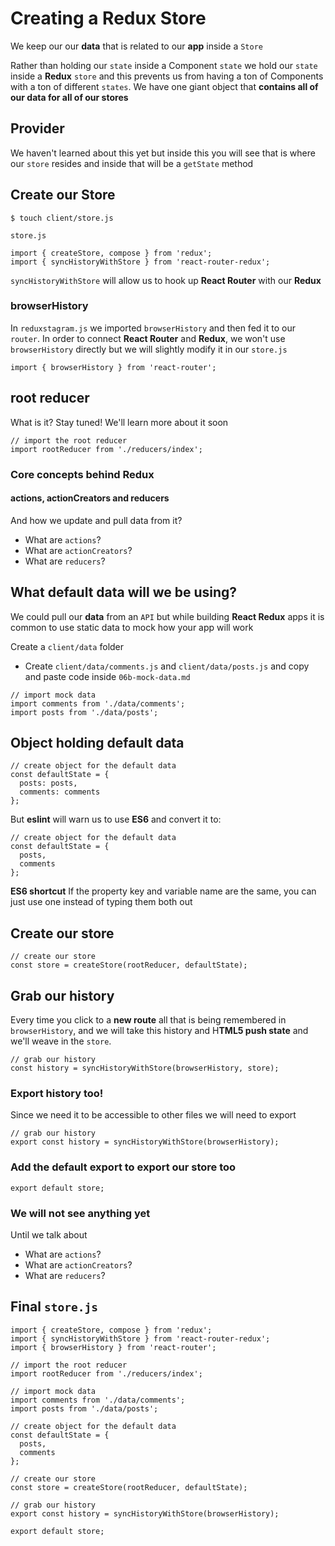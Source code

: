 # Creating a Redux Store
We keep our our **data** that is related to our **app** inside a `Store`

Rather than holding our `state` inside a Component `state` we hold our `state` inside a **Redux** `store` and this prevents us from having a ton of Components with a ton of different `states`. We have one giant object that **contains all of our data for all of our stores**

## Provider
We haven't learned about this yet but inside this you will see that is where our `store` resides and inside that will be a `getState` method

## Create our Store
`$ touch client/store.js`

`store.js`

```
import { createStore, compose } from 'redux';
import { syncHistoryWithStore } from 'react-router-redux'; 
```

`syncHistoryWithStore` will allow us to hook up **React Router** with our **Redux**

### browserHistory
In `reduxstagram.js` we imported `browserHistory` and then fed it to our `router`. In order to connect **React Router** and **Redux**, we won't use `browserHistory` directly but we will slightly modify it in our `store.js`

`import { browserHistory } from 'react-router';`

## root reducer
What is it? Stay tuned! We'll learn more about it soon

```
// import the root reducer
import rootReducer from './reducers/index';
```

### Core concepts behind Redux
#### actions, actionCreators and reducers
And how we update and pull data from it?

* What are `actions`?
* What are `actionCreators`?
* What are `reducers`?

## What default data will we be using?
We could pull our **data** from an `API` but while building **React Redux** apps it is common to use static data to mock how your app will work

Create a `client/data` folder

* Create `client/data/comments.js` and `client/data/posts.js` and copy and paste code inside `06b-mock-data.md`

```
// import mock data
import comments from './data/comments';
import posts from './data/posts';
```

## Object holding default data
```
// create object for the default data
const defaultState = {
  posts: posts,
  comments: comments
};
```

But **eslint** will warn us to use **ES6** and convert it to:

```
// create object for the default data
const defaultState = {
  posts,
  comments
};
```

**ES6 shortcut** If the property key and variable name are the same, you can just use one instead of typing them both out

## Create our store
```
// create our store
const store = createStore(rootReducer, defaultState);
```

## Grab our history
Every time you click to a **new route** all that is being remembered in `browserHistory`, and we will take this history and H**TML5 push state** and we'll weave in the `store`.

```
// grab our history
const history = syncHistoryWithStore(browserHistory, store);
```

### Export history too!
Since we need it to be accessible to other files we will need to export

```
// grab our history
export const history = syncHistoryWithStore(browserHistory);
```

### Add the default export to export our store too
`export default store;`

### We will not see anything yet
Until we talk about

* What are `actions`?
* What are `actionCreators`?
* What are `reducers`?

## Final `store.js`

```
import { createStore, compose } from 'redux';
import { syncHistoryWithStore } from 'react-router-redux';
import { browserHistory } from 'react-router';

// import the root reducer
import rootReducer from './reducers/index';

// import mock data
import comments from './data/comments';
import posts from './data/posts';

// create object for the default data
const defaultState = {
  posts,
  comments
};

// create our store
const store = createStore(rootReducer, defaultState);

// grab our history
export const history = syncHistoryWithStore(browserHistory);

export default store;
```
